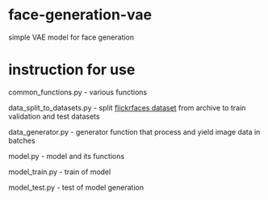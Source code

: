 # face-generation-vae
simple VAE model for face generation


# instruction for use

common_functions.py - various functions

data_split_to_datasets.py - split [flickrfaces dataset](https://www.kaggle.com/datasets/arnaud58/flickrfaceshq-dataset-ffhq) from archive to train validation and test datasets

data_generator.py - generator function that process and yield image data in batches

model.py - model and its functions

model_train.py - train of model

model_test.py - test of model generation



